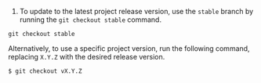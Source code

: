 1. To update to the latest project release version, use the `stable` branch by running the `git checkout stable` command.

  ```shell
  git checkout stable
  ```
  
  Alternatively, to use a specific project version, run the following command, replacing `X.Y.Z` with the desired release version.

  ```shell
  $ git checkout vX.Y.Z
  ```
